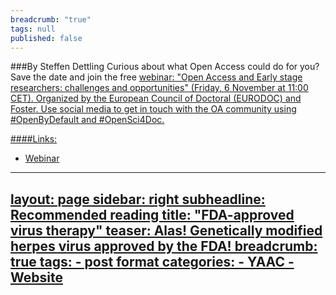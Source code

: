 ```yaml
---
breadcrumb: "true"
tags: null
published: false
---
```



###By Steffen Dettling 
Curious about what Open Access could do for you? Save the date and join the free <a href="https://www.fosteropenscience.eu/event/eurodoc-open-access-webinar" target="_blank">webinar: "Open Access and Early stage researchers: challenges and opportunities" (Friday, 6 November at 11:00 CET). Organized by the European Council of Doctoral (<a href="http://jco.ascopubs.org/content/33/25/2780" target="_blank">EURODOC) and <a href="https://www.fosteropenscience.eu/" target="_blank">Foster. Use social media to get in touch with the OA community using #OpenByDefault and #OpenSci4Doc.

####Links: 
- <a href="https://www.fosteropenscience.eu/event/eurodoc-open-access-webinar" target="_blank">Webinar


---
layout: page
sidebar: right
subheadline: Recommended reading
title:  "FDA-approved virus therapy"
teaser: Alas! Genetically modified herpes virus approved by the FDA! 
breadcrumb: true
tags:
    - post format
categories:
    - YAAC
    - Website
---